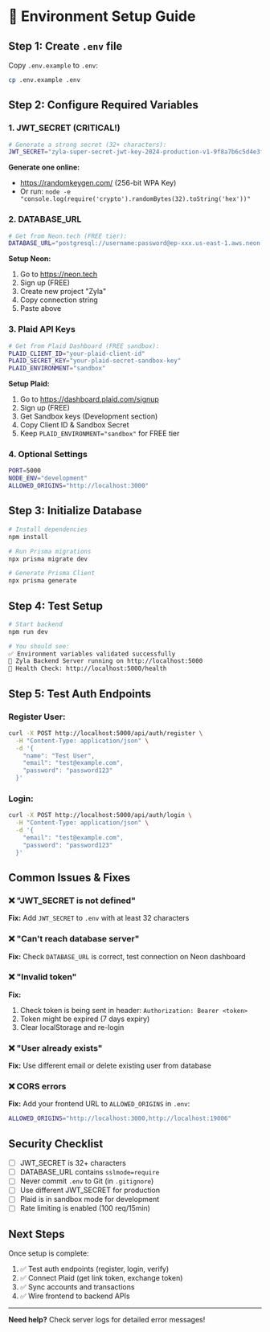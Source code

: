 # 🔧 Environment Setup Guide

## Step 1: Create `.env` file

Copy `.env.example` to `.env`:
```bash
cp .env.example .env
```

## Step 2: Configure Required Variables

### 1. JWT_SECRET (CRITICAL!)
```bash
# Generate a strong secret (32+ characters):
JWT_SECRET="zyla-super-secret-jwt-key-2024-production-v1-9f8a7b6c5d4e3f2a1b0c9d8e7f6a5b4c"
```

**Generate one online:**
- https://randomkeygen.com/ (256-bit WPA Key)
- Or run: `node -e "console.log(require('crypto').randomBytes(32).toString('hex'))"`

### 2. DATABASE_URL
```bash
# Get from Neon.tech (FREE tier):
DATABASE_URL="postgresql://username:password@ep-xxx.us-east-1.aws.neon.tech/zyla_db?sslmode=require"
```

**Setup Neon:**
1. Go to https://neon.tech
2. Sign up (FREE)
3. Create new project "Zyla"
4. Copy connection string
5. Paste above

### 3. Plaid API Keys
```bash
# Get from Plaid Dashboard (FREE sandbox):
PLAID_CLIENT_ID="your-plaid-client-id"
PLAID_SECRET_KEY="your-plaid-secret-sandbox-key"
PLAID_ENVIRONMENT="sandbox"
```

**Setup Plaid:**
1. Go to https://dashboard.plaid.com/signup
2. Sign up (FREE)
3. Get Sandbox keys (Development section)
4. Copy Client ID & Sandbox Secret
5. Keep `PLAID_ENVIRONMENT="sandbox"` for FREE tier

### 4. Optional Settings
```bash
PORT=5000
NODE_ENV="development"
ALLOWED_ORIGINS="http://localhost:3000"
```

## Step 3: Initialize Database

```bash
# Install dependencies
npm install

# Run Prisma migrations
npx prisma migrate dev

# Generate Prisma Client
npx prisma generate
```

## Step 4: Test Setup

```bash
# Start backend
npm run dev

# You should see:
✅ Environment variables validated successfully
🚀 Zyla Backend Server running on http://localhost:5000
🏥 Health Check: http://localhost:5000/health
```

## Step 5: Test Auth Endpoints

### Register User:
```bash
curl -X POST http://localhost:5000/api/auth/register \
  -H "Content-Type: application/json" \
  -d '{
    "name": "Test User",
    "email": "test@example.com",
    "password": "password123"
  }'
```

### Login:
```bash
curl -X POST http://localhost:5000/api/auth/login \
  -H "Content-Type: application/json" \
  -d '{
    "email": "test@example.com",
    "password": "password123"
  }'
```

## Common Issues & Fixes

### ❌ "JWT_SECRET is not defined"
**Fix:** Add `JWT_SECRET` to `.env` with at least 32 characters

### ❌ "Can't reach database server"
**Fix:** Check `DATABASE_URL` is correct, test connection on Neon dashboard

### ❌ "Invalid token"
**Fix:** 
1. Check token is being sent in header: `Authorization: Bearer <token>`
2. Token might be expired (7 days expiry)
3. Clear localStorage and re-login

### ❌ "User already exists"
**Fix:** Use different email or delete existing user from database

### ❌ CORS errors
**Fix:** Add your frontend URL to `ALLOWED_ORIGINS` in `.env`:
```bash
ALLOWED_ORIGINS="http://localhost:3000,http://localhost:19006"
```

## Security Checklist

- [ ] JWT_SECRET is 32+ characters
- [ ] DATABASE_URL contains `sslmode=require`
- [ ] Never commit `.env` to Git (in `.gitignore`)
- [ ] Use different JWT_SECRET for production
- [ ] Plaid is in sandbox mode for development
- [ ] Rate limiting is enabled (100 req/15min)

## Next Steps

Once setup is complete:
1. ✅ Test auth endpoints (register, login, verify)
2. ✅ Connect Plaid (get link token, exchange token)
3. ✅ Sync accounts and transactions
4. ✅ Wire frontend to backend APIs

---

**Need help?** Check server logs for detailed error messages!
